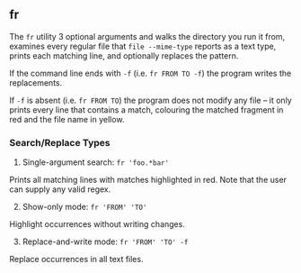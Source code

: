 ## fr
The `fr` utility 3 optional arguments and walks the directory you run it from, examines every regular file that `file --mime-type` reports as a text type, prints each matching line, and optionally replaces the pattern.

If the command line ends with `-f` (i.e. `fr FROM TO -f`) the program writes the replacements.

If `-f` is absent (i.e. `fr FROM TO`) the program does not modify any file – it only prints every line that contains a match, colouring the matched fragment in red and the file name in yellow.

### Search/Replace Types

1. Single-argument search: `fr 'foo.*bar'`

Prints all matching lines with matches highlighted in red. Note that the user can supply any valid regex.

2. Show-only mode: `fr 'FROM' 'TO'`

Highlight occurrences without writing changes.

3. Replace-and-write mode: `fr 'FROM' 'TO' -f`

Replace occurrences in all text files.

